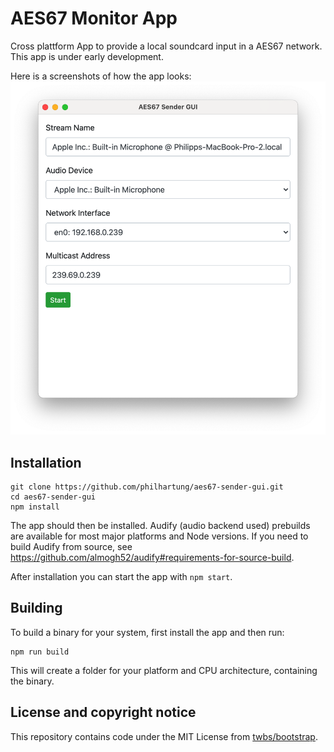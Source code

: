 # AES67 Monitor App
Cross plattform App to provide a local soundcard input in a AES67 network. This app is under early development.

Here is a screenshots of how the app looks:
![Screenshot](doc/screenshot.png "Screenshot")

## Installation
```
git clone https://github.com/philhartung/aes67-sender-gui.git
cd aes67-sender-gui
npm install
```
The app should then be installed.  Audify (audio backend used) prebuilds are available for most major platforms and Node versions. If you need to build Audify from source, see https://github.com/almogh52/audify#requirements-for-source-build.

After installation you can start the app with `npm start`.

## Building
To build a binary for your system, first install the app and then run:
```
npm run build
```
This will create a folder for your platform and CPU architecture, containing the binary.
 

## License and copyright notice
This repository contains code under the MIT License from [twbs/bootstrap](https://github.com/twbs/bootstrap).

